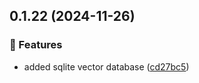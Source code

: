 ## 0.1.22 (2024-11-26)

### 🚀 Features

- added sqlite vector database ([cd27bc5](https://github.com/CherryHQ/embed-js/commit/cd27bc5))
